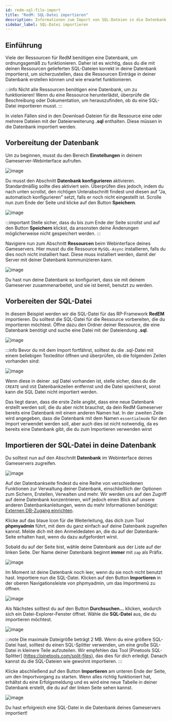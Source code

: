 ```yaml
---
id: redm-sql-file-import
title: "RedM: SQL-Datei importieren"
description: Informationen zum Import von SQL-Dateien in die Datenbank deines RedM-Servers von ZAP-Hosting - ZAP-Hosting.com Dokumentation
sidebar_label: SQL-Datei importieren
---
```


## Einführung

Viele der Ressourcen für RedM benötigen eine Datenbank, um ordnungsgemäß zu funktionieren. Daher ist es wichtig, dass du die mit deinen Ressourcen gelieferten SQL-Dateien korrekt in deine Datenbank importierst, um sicherzustellen, dass die Ressourcen Einträge in deiner Datenbank erstellen können und wie erwartet funktionieren.

:::info Nicht alle Ressourcen benötigen eine Datenbank, um zu funktionieren! Wenn du eine Ressource herunterlädst, überprüfe die Beschreibung oder Dokumentation, um herauszufinden, ob du eine SQL-Datei importieren musst.
:::

In vielen Fällen sind in den Download-Dateien für die Ressource eine oder mehrere Dateien mit der Dateierweiterung **.sql** enthalten. Diese müssen in die Datenbank importiert werden.



## Vorbereitung der Datenbank

Um zu beginnen, musst du den Bereich **Einstellungen** in deinem Gameserver-Webinterface aufrufen.

![image](https://github.com/zaphosting/docs/assets/42719082/9947f778-770c-48ae-89c3-04f455862515)

Du musst den Abschnitt **Datenbank konfigurieren** aktivieren. Standardmäßig sollte dies aktiviert sein. Überprüfen dies jedoch, indem du nach unten scrollst, den richtigen Unterabschnitt findest und diesen auf "Ja, automatisch konfigurieren" setzt, falls er noch nicht eingestellt ist. Scrolle nun zum Ende der Seite und klicke auf den Button **Speichern**.

![image](https://github.com/zaphosting/docs/assets/42719082/4435a48e-6998-459f-8377-15ff8b97f055)

:::important
Stelle sicher, dass du bis zum Ende der Seite scrollst und auf den Button **Speichern** klickst, da ansonsten deine Änderungen möglicherweise nicht gespeichert werden.
:::

Navigiere nun zum Abschnitt **Ressourcen** beim Webinterface deines Gameservers. Hier musst du die Ressource `MySQL-Async` installieren, falls du dies noch nicht installiert hast. Diese muss installiert werden, damit der Server mit deiner Datenbank kommunizieren kann.

![image](https://github.com/zaphosting/docs/assets/42719082/60dcb5f0-5bd9-4955-bc11-551082e1ab91)

Du hast nun deine Datenbank so konfiguriert, dass sie mit deinem Gameserver zusammenarbeitet, und sie ist bereit, benutzt zu werden.



## Vorbereiten der SQL-Datei

In diesem Beispiel werden wir die SQL-Datei für das RP-Framework **RedEM** importieren. Du solltest die SQL-Datei für die Ressource vorbereiten, die du importieren möchtest. Öffne dazu den Ordner deiner Ressource, die eine Datenbank benötigt und suche eine Datei mit der Dateiendung **.sql**.

![image](https://github.com/zaphosting/docs/assets/42719082/331d2a3d-0d81-4b39-8ad6-d0aba84ff19c)

:::info Bevor du mit dem Import fortfährst, solltest du die .sql-Datei mit einem beliebigen Texteditor öffnen und überprüfen, ob die folgenden Zeilen vorhanden sind:

![image](https://github.com/zaphosting/docs/assets/42719082/dfc43c55-9918-45e7-99eb-1f70193c0be1)

Wenn diese in deiner .sql Datei vorhanden ist, stelle sicher, dass du die `CREATE` und `USE` Datenbankzeilen entfernst und die Datei speicherst, sonst kann die SQL Datei nicht importiert werden. 

Das liegt daran, dass die erste Zeile angibt, dass eine neue Datenbank erstellt werden soll, die du aber nicht brauchst, da dein RedM Gameserver bereits eine Datenbank mit einem anderen Namen hat. In der zweiten Zeile wird angegeben, dass die Datenbank mit dem Namen `essentialmode` für den Import verwendet werden soll, aber auch dies ist nicht notwendig, da es bereits eine Datenbank gibt, die du zum Importieren verwenden wirst

## Importieren der SQL-Datei in deine Datenbank

Du solltest nun auf den Abschnitt **Datenbank** im Webinterface deines Gameservers zugreifen.

![image](https://github.com/zaphosting/docs/assets/42719082/83ba522a-929e-4a90-8c9e-0badc2d779d4)


Auf der Datenbankseite findest du eine Reihe von verschiedenen Funktionen zur Verwaltung deiner Datenbank, einschließlich der Optionen zum Sichern, Erstellen, Verwalten und mehr. Wir werden uns auf den Zugriff auf deine Datenbank konzentrieren, wirf jedoch einen Blick auf unsere anderen Datenbankanleitungen, wenn du mehr Informationen benötigst: [Externen DB-Zugang einrichten](gameserver-database-external-access.md).


Klicke auf das blaue Icon für die Weiterleitung, das dich zum Tool **phpmyadmin** führt, mit dem du ganz einfach auf deine Datenbank zugreifen kannst. Melde dich mit den Anmeldedaten an, die du auf der Datenbank-Seite erhalten hast, wenn du dazu aufgefordert wirst.

Sobald du auf der Seite bist, wähle deine Datenbank aus der Liste auf der linken Seite. Der Name deiner Datenbank beginnt **immer** mit `zap` als Präfix.

![image](https://github.com/zaphosting/docs/assets/42719082/30fa6041-b94e-4ac8-a3cd-286cca226dba)

Im Moment ist deine Datenbank noch leer, wenn du sie noch nicht benutzt hast. Importiere nun die SQL-Datei. Klicken auf den Button **Importieren** in der oberen Navigationsleiste von phpmyadmin, um das Importmenü zu öffnen. 

![image](https://github.com/zaphosting/docs/assets/42719082/c0ca30f0-c520-4a71-843a-296064ba5761)

Als Nächstes solltest du auf den Button **Durchsuchen...** klicken, wodurch sich ein Datei-Explorer-Fenster öffnet. Wähle die **SQL-Datei** aus, die du importieren möchtest.

![image](https://github.com/zaphosting/docs/assets/42719082/02d09225-a68d-498b-a2bd-df57386ce242)

:::note
Die maximale Dateigröße beträgt 2 MB. Wenn du eine größere SQL-Datei hast, solltest du einen SQL-Splitter verwenden, um eine große SQL-Datei in kleinere Teile aufzuteilen. Wir empfehlen das Tool [Pinetools SQL-Splitter] (https://pinetools.com/split-files), das dies für dich erledigt. Danach kannst du die SQL-Dateien wie gewohnt importieren.
:::

Klicke abschließend auf den Button **Importieren** am unteren Ende der Seite, um den Importvorgang zu starten. Wenn alles richtig funktioniert hat, erhältst du eine Erfolgsmeldung und es wird eine neue Tabelle in deiner Datenbank erstellt, die du auf der linken Seite sehen kannst.

![image](https://github.com/zaphosting/docs/assets/42719082/5fef5d58-78f1-4b59-bc3e-1e0af2ff981b)

Du hast erfolgreich eine SQL-Datei in die Datenbank deines Gameservers importiert!